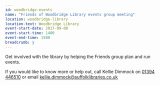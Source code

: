 ```yaml
---
id: woodbridge-events
name: "Friends of Woodbridge Library events group meeting"
location: woodbridge-library
location-text: Woodbridge Library
event-start-date: 2017-09-08
event-start-time: 1400
event-end-time: 1500
breadcrumb: y
---
```


Get involved with the library by helping the Friends group plan and run events.

If you would like to know more or help out, call Kellie Dimmock on [01394 446510](tel:01394446510) or email kellie.dimmock@suffolklibraries.co.uk
